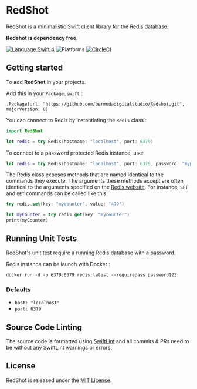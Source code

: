 # RedShot

RedShot is a minimalistic Swift client library for the [Redis](http://redis.io/) database. 

**Redshot is dependency free**. 

[![Language Swift 4](https://img.shields.io/badge/Language-Swift%204-orange.svg)](https://swift.org) ![Platforms](https://img.shields.io/badge/Platforms-Docker%20%7C%20Linux%20%7C%20macOS-blue.svg) [![CircleCI](https://circleci.com/gh/bermudadigitalstudio/Redshot/tree/master.svg?style=shield)](https://circleci.com/gh/bermudadigitalstudio/Redshot/tree/master)

## Getting started
To add **RedShot** in your projects.

Add this in your `Package.swift` :

`.Package(url: "https://github.com/bermudadigitalstudio/Redshot.git", majorVersion: 0)`


You can connect to Redis by instantiating the `Redis` class :

```swift
import RedShot

let redis = try Redis(hostname: "localhost", port: 6379)
```


To connect to a password protected Redis instance, use:

```swift
let redis = try Redis(hostname: "localhost", port: 6379, password: "mypassword")
```

The Redis class exposes methods that are named identical to the commands they execute. The arguments these methods accept are often identical to the arguments specified on the [Redis website](https://redis.io/commands). For instance, `SET` and `GET` commands can be called like this:

```swift
try redis.set(key: "mycounter", value: "479")

let myCounter = try redis.get(key: "mycounter") 
print(myCounter)
```

## Running Unit Tests

RedShot's unit test require a running Redis database with a password.

Redis instance can be launch with Docker :

`docker run -d -p 6379:6379 redis:latest --requirepass password123`

### Defaults
* `host: "localhost"`
* `port: 6379`



## Source Code Linting

The source code is formatted using [SwiftLint](https://github.com/realm/SwiftLint) and all commits & PRs need to be without any SwiftLint warnings or errors.


## License

RedShot is released under the [MIT License](https://github.com/bermudadigitalstudio/redshot/blob/master/LICENSE).
